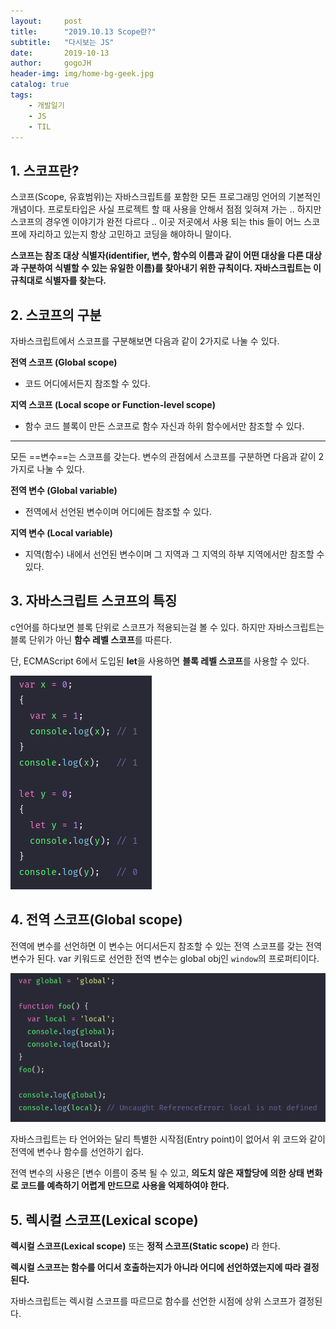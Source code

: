 ```yaml
---
layout:     post
title:      "2019.10.13 Scope란?"
subtitle:   "다시보는 JS"
date:       2019-10-13
author:     gogoJH
header-img: img/home-bg-geek.jpg
catalog: true
tags:
    - 개발일기
    - JS
    - TIL
---
```

## 1. 스코프란?
스코프(Scope, 유효범위)는 자바스크립트를 포함한 모든 프로그래밍 언어의 기본적인 개념이다.
프로토타입은 사실 프로젝트 할 때 사용을 안해서 점점 잊혀져 가는 ..
하지만 스코프의 경우엔 이야기가 완전 다르다 .. 이곳 저곳에서 사용 되는 this 들이 어느 스코프에 자리하고 있는지 항상 고민하고 코딩을 해야하니 말이다.

**스코프는 참조 대상 식별자(identifier, 변수, 함수의 이름과 같이 어떤 대상을 다른 대상과 구분하여 식별할 수 있는 유일한 이름)를 찾아내기 위한 규칙이다. 자바스크립트는 이 규칙대로 식별자를 찾는다.**

## 2. 스코프의 구분

자바스크립트에서 스코프를 구분해보면 다음과 같이 2가지로 나눌 수 있다.

**전역 스코프 (Global scope)**

- 코드 어디에서든지 참조할 수 있다.

**지역 스코프 (Local scope or Function-level scope)**

- 함수 코드 블록이 만든 스코프로 함수 자신과 하위 함수에서만 참조할 수 있다.
---

모든 ==변수==는 스코프를 갖는다. 변수의 관점에서 스코프를 구분하면 다음과 같이 2가지로 나눌 수 있다.

**전역 변수 (Global variable)**

- 전역에서 선언된 변수이며 어디에든 참조할 수 있다.

**지역 변수 (Local variable)**

- 지역(함수) 내에서 선언된 변수이며 그 지역과 그 지역의 하부 지역에서만 참조할 수 있다. 

## 3. 자바스크립트 스코프의 특징
c언어를 하다보면 블록 단위로 스코프가 적용되는걸 볼 수 있다.
하지만 자바스크립트는 블록 단위가 아닌 **함수 레벨 스코프**를 따른다.

단, ECMAScript 6에서 도입된 **let**을 사용하면 **블록 레벨 스코프**를 사용할 수 있다.

![enter image description here](/img/scope_1.png)

## 4. 전역 스코프(Global scope)
전역에 변수를 선언하면 이 변수는 어디서든지 참조할 수 있는 전역 스코프를 갖는 전역 변수가 된다. var 키워드로 선언한 전역 변수는 global obj인 `window`의 프로퍼티이다.

![enter image description here](/img/scope_2.png)

자바스크립트는 타 언어와는 달리 특별한 시작점(Entry point)이 없어서 위 코드와 같이 전역에 변수나 함수를 선언하기 쉽다.

전역 변수의 사용은 [변수 이름이 중복 될 수 있고, **의도치 않은 재할당에 의한 상태 변화로 코드를 예측하기 어렵게 만드므로 사용을 억제하여야 한다.**

## 5. 렉시컬 스코프(Lexical scope)
**렉시컬 스코프(Lexical scope)** 또는 **정적 스코프(Static scope)** 라 한다.

**렉시컬 스코프는 함수를 어디서 호출하는지가 아니라 어디에 선언하였는지에 따라 결정된다.** 

자바스크립트는 렉시컬 스코프를 따르므로 함수를 선언한 시점에 상위 스코프가 결정된다. 

<!--stackedit_data:
eyJoaXN0b3J5IjpbMTIwMjM1Nzc2LC0xNjg1NjEyNDU2LDcxMz
I4NDYyMSwxNDY3NDgxNzc1LC0xNTI0NjI1NzgyLC0zMTAxNDg3
NV19
-->